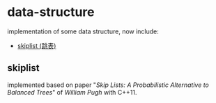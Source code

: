 # data-structure
implementation of some data structure, now include:

- [skiplist (跳表)](#user-content-skiplist)

## skiplist
implemented based on paper "*Skip Lists: A Probabilistic Alternative to Balanced Trees*" of
*William Pugh* with C++11.
